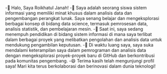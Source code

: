 -👋 Halo, Saya Roikhatul Janah!
-🌱 Saya adalah seorang siswa sistem informasi yang memiliki minat khusus dalam analisis data dan pengembangan perangkat lunak. Saya senang belajar dan mengeksplorasi berbagai konsep di bidang data science, termasuk pemrosesan data, analisis statistik, dan pembelajaran mesin.
-💼 Saat ini, saya sedang menempuh pendidikan di bidang sistem informasi di mana saya terlibat dalam berbagai proyek yang melibatkan pengolahan dan analisis data untuk mendukung pengambilan keputusan.
-🚀 Di waktu luang saya, saya suka mendalami keterampilan saya dalam pemrograman dan analisis data dengan mengeksplorasi proyek-proyek baru di GitHub dan berkontribusi pada komunitas pengembang.
-😄 Terima kasih telah mengunjungi profil saya! Mari kita terus berkolaborasi dan berinovasi dalam dunia teknologi!

<!---
roikhatuljanah/roikhatuljanah is a ✨ special ✨ repository because its `README.md` (this file) appears on your GitHub profile.
You can click the Preview link to take a look at your changes.
--->
